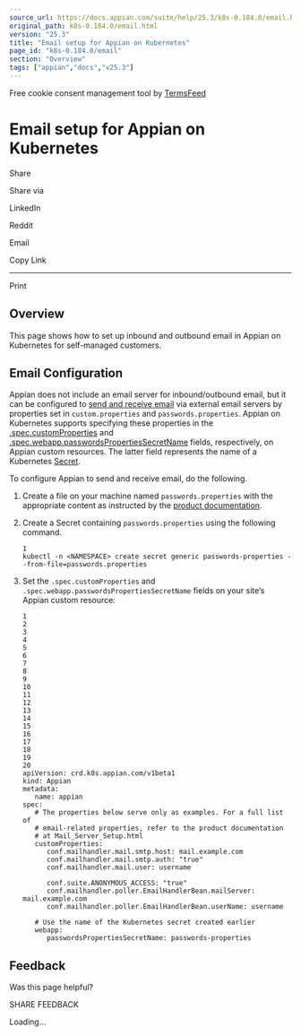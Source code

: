 ```yaml
---
source_url: https://docs.appian.com/suite/help/25.3/k8s-0.184.0/email.html
original_path: k8s-0.184.0/email.html
version: "25.3"
title: "Email setup for Appian on Kubernetes"
page_id: "k8s-0.184.0/email"
section: "Overview"
tags: ["appian","docs","v25.3"]
---
```



Free cookie consent management tool by [TermsFeed](https://www.termsfeed.com/)

# Email setup for Appian on Kubernetes

Share

Share via

LinkedIn

Reddit

Email

Copy Link

* * *

Print

## Overview

This page shows how to set up inbound and outbound email in Appian on Kubernetes for self-managed customers.

## Email Configuration

Appian does not include an email server for inbound/outbound email, but it can be configured to [send and receive email](../Mail_Server_Setup.html) via external email servers by properties set in `custom.properties` and `passwords.properties`. Appian on Kubernetes supports specifying these properties in the [.spec.customProperties](crds.html#v1beta1appianspec) and [.spec.webapp.passwordsPropertiesSecretName](crds.html#v1beta1webapp) fields, respectively, on Appian custom resources. The latter field represents the name of a Kubernetes [Secret](https://kubernetes.io/docs/concepts/configuration/secret/).

To configure Appian to send and receive email, do the following.

1.  Create a file on your machine named `passwords.properties` with the appropriate content as instructed by the [product documentation](../Mail_Server_Setup.html).

2.  Create a Secret containing `passwords.properties` using the following command.

    ```
    1
    kubectl -n <NAMESPACE> create secret generic passwords-properties --from-file=passwords.properties
    ```

3.  Set the `.spec.customProperties` and `.spec.webapp.passwordsPropertiesSecretName` fields on your site’s Appian custom resource:

    ```
    1
    2
    3
    4
    5
    6
    7
    8
    9
    10
    11
    12
    13
    14
    15
    16
    17
    18
    19
    20
    apiVersion: crd.k8s.appian.com/v1beta1
    kind: Appian
    metadata:
       name: appian
    spec:
       # The properties below serve only as examples. For a full list of
       # email-related properties, refer to the product documentation
       # at Mail_Server_Setup.html
       customProperties:
          conf.mailhandler.mail.smtp.host: mail.example.com
          conf.mailhandler.mail.smtp.auth: "true"
          conf.mailhandler.mail.user: username

          conf.suite.ANONYMOUS_ACCESS: "true"
          conf.mailhandler.poller.EmailHandlerBean.mailServer: mail.example.com
          conf.mailhandler.poller.EmailHandlerBean.userName: username

       # Use the name of the Kubernetes secret created earlier
       webapp:
          passwordsPropertiesSecretName: passwords-properties
    ```

## Feedback

Was this page helpful?

SHARE FEEDBACK

Loading...
